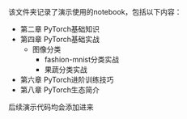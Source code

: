 该文件夹记录了演示使用的notebook，包括以下内容：
- 第二章 PyTorch基础知识
- 第四章 PyTorch基础实战
  - 图像分类
    - fashion-mnist分类实战
    - 果蔬分类实战
- 第六章 PyTorch进阶训练技巧
- 第八章 PyTorch生态简介

后续演示代码均会添加进来
